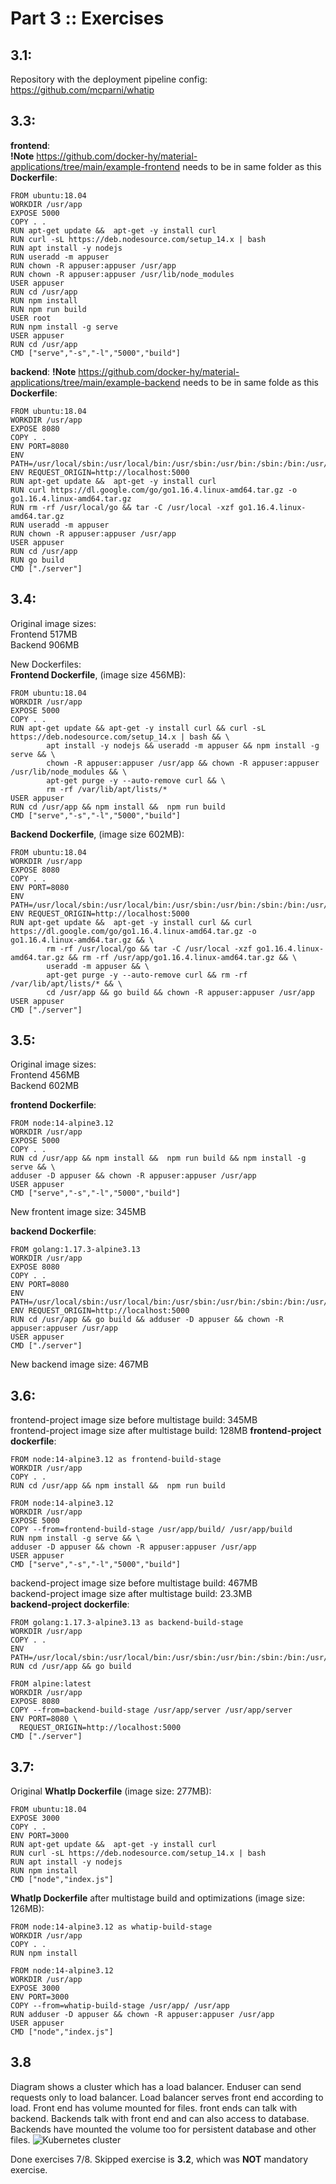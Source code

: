# Part 3 :: Exercises
## 3.1:
Repository with the deployment pipeline config:  
https://github.com/mcparni/whatip

## 3.3:
**frontend**:  
**!Note** https://github.com/docker-hy/material-applications/tree/main/example-frontend needs to be in same folder as this **Dockerfile**:
```
FROM ubuntu:18.04
WORKDIR /usr/app
EXPOSE 5000
COPY . .
RUN apt-get update &&  apt-get -y install curl
RUN curl -sL https://deb.nodesource.com/setup_14.x | bash
RUN apt install -y nodejs
RUN useradd -m appuser
RUN chown -R appuser:appuser /usr/app
RUN chown -R appuser:appuser /usr/lib/node_modules
USER appuser
RUN cd /usr/app
RUN npm install
RUN npm run build
USER root
RUN npm install -g serve
USER appuser
RUN cd /usr/app
CMD ["serve","-s","-l","5000","build"]
```
**backend**:
**!Note** https://github.com/docker-hy/material-applications/tree/main/example-backend needs to be in same folde as this **Dockerfile**:
```
FROM ubuntu:18.04
WORKDIR /usr/app
EXPOSE 8080
COPY . .
ENV PORT=8080
ENV PATH=/usr/local/sbin:/usr/local/bin:/usr/sbin:/usr/bin:/sbin:/bin:/usr/games:/usr/local/games:/snap/bin:/usr/local/go/bin
ENV REQUEST_ORIGIN=http://localhost:5000
RUN apt-get update &&  apt-get -y install curl
RUN curl https://dl.google.com/go/go1.16.4.linux-amd64.tar.gz -o go1.16.4.linux-amd64.tar.gz
RUN rm -rf /usr/local/go && tar -C /usr/local -xzf go1.16.4.linux-amd64.tar.gz
RUN useradd -m appuser
RUN chown -R appuser:appuser /usr/app
USER appuser
RUN cd /usr/app
RUN go build
CMD ["./server"]
```
## 3.4:
Original image sizes:  
Frontend 	517MB  
Backend		906MB  

New Dockerfiles:  
**Frontend Dockerfile**, (image size 456MB):  
```
FROM ubuntu:18.04  
WORKDIR /usr/app
EXPOSE 5000
COPY . .
RUN apt-get update && apt-get -y install curl && curl -sL https://deb.nodesource.com/setup_14.x | bash && \
        apt install -y nodejs && useradd -m appuser && npm install -g serve && \
        chown -R appuser:appuser /usr/app && chown -R appuser:appuser /usr/lib/node_modules && \
        apt-get purge -y --auto-remove curl && \ 
        rm -rf /var/lib/apt/lists/*
USER appuser
RUN cd /usr/app && npm install &&  npm run build
CMD ["serve","-s","-l","5000","build"]
```

**Backend Dockerfile**, (image size 602MB):
```
FROM ubuntu:18.04
WORKDIR /usr/app
EXPOSE 8080
COPY . .
ENV PORT=8080
ENV PATH=/usr/local/sbin:/usr/local/bin:/usr/sbin:/usr/bin:/sbin:/bin:/usr/games:/usr/local/games:/snap/bin:/usr/local/go/bin
ENV REQUEST_ORIGIN=http://localhost:5000
RUN apt-get update &&  apt-get -y install curl && curl https://dl.google.com/go/go1.16.4.linux-amd64.tar.gz -o go1.16.4.linux-amd64.tar.gz && \
        rm -rf /usr/local/go && tar -C /usr/local -xzf go1.16.4.linux-amd64.tar.gz && rm -rf /usr/app/go1.16.4.linux-amd64.tar.gz && \
        useradd -m appuser && \
        apt-get purge -y --auto-remove curl && rm -rf /var/lib/apt/lists/* && \
        cd /usr/app && go build && chown -R appuser:appuser /usr/app
USER appuser
CMD ["./server"]
```
## 3.5:

Original image sizes:  
Frontend 	456MB  
Backend		602MB  

**frontend Dockerfile**:
```
FROM node:14-alpine3.12
WORKDIR /usr/app
EXPOSE 5000
COPY . .
RUN cd /usr/app && npm install &&  npm run build && npm install -g serve && \
adduser -D appuser && chown -R appuser:appuser /usr/app
USER appuser
CMD ["serve","-s","-l","5000","build"]
```
New frontent image size: 345MB  

**backend Dockerfile**:
```
FROM golang:1.17.3-alpine3.13
WORKDIR /usr/app
EXPOSE 8080
COPY . .
ENV PORT=8080
ENV PATH=/usr/local/sbin:/usr/local/bin:/usr/sbin:/usr/bin:/sbin:/bin:/usr/games:/usr/local/games:/snap/bin:/usr/local/go/bin
ENV REQUEST_ORIGIN=http://localhost:5000
RUN cd /usr/app && go build && adduser -D appuser && chown -R appuser:appuser /usr/app
USER appuser
CMD ["./server"]
```
New backend image size: 467MB

## 3.6:
frontend-project image size before multistage build: 345MB  
frontend-project image size after multistage build: 128MB 
**frontend-project dockerfile**:
```
FROM node:14-alpine3.12 as frontend-build-stage
WORKDIR /usr/app
COPY . .
RUN cd /usr/app && npm install &&  npm run build

FROM node:14-alpine3.12
WORKDIR /usr/app
EXPOSE 5000
COPY --from=frontend-build-stage /usr/app/build/ /usr/app/build
RUN npm install -g serve && \
adduser -D appuser && chown -R appuser:appuser /usr/app
USER appuser
CMD ["serve","-s","-l","5000","build"]
```
backend-project image size before multistage build: 467MB   
backend-project image size after multistage build: 23.3MB   
**backend-project dockerfile**:
```
FROM golang:1.17.3-alpine3.13 as backend-build-stage
WORKDIR /usr/app
COPY . .
ENV PATH=/usr/local/sbin:/usr/local/bin:/usr/sbin:/usr/bin:/sbin:/bin:/usr/games:/usr/local/games:/snap/bin:/usr/local/go/bin
RUN cd /usr/app && go build

FROM alpine:latest
WORKDIR /usr/app
EXPOSE 8080
COPY --from=backend-build-stage /usr/app/server /usr/app/server
ENV PORT=8080 \
  REQUEST_ORIGIN=http://localhost:5000
CMD ["./server"]
```
## 3.7:

Original **WhatIp Dockerfile** (image size: 277MB):
```
FROM ubuntu:18.04
EXPOSE 3000
COPY . .
ENV PORT=3000
RUN apt-get update &&  apt-get -y install curl
RUN curl -sL https://deb.nodesource.com/setup_14.x | bash
RUN apt install -y nodejs
RUN npm install
CMD ["node","index.js"]
```
**WhatIp Dockerfile** after multistage build and optimizations (image size: 126MB):
```
FROM node:14-alpine3.12 as whatip-build-stage
WORKDIR /usr/app
COPY . .
RUN npm install

FROM node:14-alpine3.12
WORKDIR /usr/app
EXPOSE 3000
ENV PORT=3000
COPY --from=whatip-build-stage /usr/app/ /usr/app
RUN adduser -D appuser && chown -R appuser:appuser /usr/app
USER appuser
CMD ["node","index.js"]
```
## 3.8
Diagram shows a cluster which has a load balancer. Enduser can send requests only to load balancer. Load balancer serves front end according to load. Front end has volume mounted for files. front ends can talk with backend. Backends talk with front end and can also access to database. Backends have mounted the volume too for persistent database and other files.
![Kubernetes cluster](https://raw.githubusercontent.com/mcparni/devopswithdocker/main/part3/kubernetes.png)



Done exercises 7/8. Skipped exercise is **3.2**, which was **NOT** mandatory exercise.



